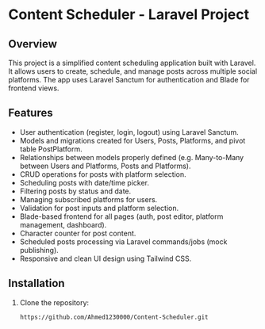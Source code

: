 # Content Scheduler - Laravel Project

## Overview
This project is a simplified content scheduling application built with Laravel. It allows users to create, schedule, and manage posts across multiple social platforms. The app uses Laravel Sanctum for authentication and Blade for frontend views.

## Features
- User authentication (register, login, logout) using Laravel Sanctum.
- Models and migrations created for Users, Posts, Platforms, and pivot table PostPlatform.
- Relationships between models properly defined (e.g. Many-to-Many between Users and Platforms, Posts and Platforms).
- CRUD operations for posts with platform selection.
- Scheduling posts with date/time picker.
- Filtering posts by status and date.
- Managing subscribed platforms for users.
- Validation for post inputs and platform selection.
- Blade-based frontend for all pages (auth, post editor, platform management, dashboard).
- Character counter for post content.
- Scheduled posts processing via Laravel commands/jobs (mock publishing).
- Responsive and clean UI design using Tailwind CSS.

## Installation
1. Clone the repository:
   ```bash
   https://github.com/Ahmed1230000/Content-Scheduler.git
